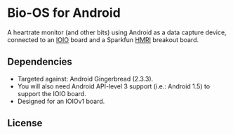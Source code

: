 # Bio-OS for Android

A heartrate monitor (and other bits) using Android as a data capture device,
connected to an [IOIO][] board and a Sparkfun [HMRI][] breakout board.

## Dependencies

* Targeted against: Android Gingerbread (2.3.3).
* You will also need Android API-level 3 support (i.e.: Android 1.5) to
  support the IOIO board.
* Designed for an IOIOv1 board.

## License


[IOIO]: https://github.com/ytai/ioio/
[HMRI]: https://www.sparkfun.com/products/8661
